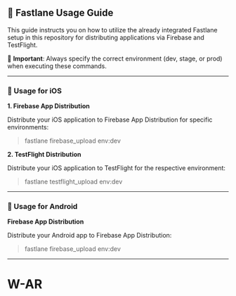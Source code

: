 ## 🚀 Fastlane Usage Guide

This guide instructs you on how to utilize the already integrated Fastlane setup in this repository for distributing applications via Firebase and TestFlight.

🚨 **Important**: Always specify the correct environment (dev, stage, or prod) when executing these commands.

------------


###  🍏 Usage for iOS

**1. Firebase App Distribution**

Distribute your iOS application to Firebase App Distribution for specific environments:

> fastlane firebase_upload env:dev

**2. TestFlight Distribution**

Distribute your iOS application to TestFlight for the respective environment:

> fastlane testflight_upload env:dev

------------


### 🤖 Usage for Android

**Firebase App Distribution**

Distribute your Android app to Firebase App Distribution:

> fastlane firebase_upload env:dev


------------

# W-AR
